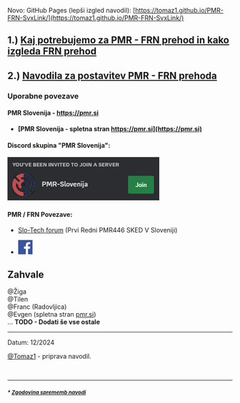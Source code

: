 
Novo: GitHub Pages (lepši izgled navodil): [https://tomaz1.github.io/PMR-FRN-SvxLink/](https://tomaz1.github.io/PMR-FRN-SvxLink/)

## 1.) [Kaj potrebujemo za PMR - FRN prehod in kako izgleda FRN prehod](Navodila/Kaj-je-FRN-in-slike.md)

## 2.) [Navodila za postavitev PMR - FRN prehoda](Navodila/RPi3-glavna-navodila.md)

### Uporabne povezave

#### PMR Slovenija - https://pmr.si

- **[PMR Slovenija - spletna stran https://pmr.si](https://pmr.si)**

#### Discord skupina "PMR Slovenija":

[![Join discord PMR Slovenia](./img/image-pmr-discord.png)](https://discord.gg/uJwU4dH3hF)

#### PMR / FRN Povezave:

  - [Slo-Tech forum](https://slo-tech.com/forum/t796344/0) (Prvi Redni PMR446 SKED V Sloveniji)

  - [![Facebook](./img/image-facebook.png)](https://www.facebook.com/groups/355467710574815/)


## Zahvale
@Žiga<br>
@Tilen<br>
@Franc (Radovljica)<br>
@Evgen (spletna stran <a href="https://pmr.si">pmr.si</a>)<br>
... **TODO - Dodati še vse ostale**

<hr>
Datum: 12/2024 

[@Tomaz1](https://github.com/tomaz1) - priprava navodil.

<br>
<hr>

##### <sup> * [Zgodovina sprememb navodi](CHANGELOG.md)</sup>

